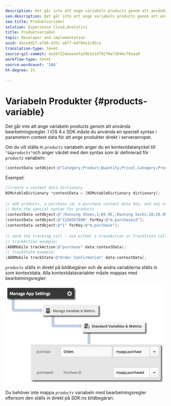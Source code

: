 ```yaml
---
description: Det går inte att ange variabeln products genom att använda bearbetningsregler. I iOS 4.x SDK måste du använda en speciell syntax i parametern context data för att ange produkter direkt i serveranropet.
seo-description: Det går inte att ange variabeln products genom att använda bearbetningsregler. I iOS 4.x SDK måste du använda en speciell syntax i parametern context data för att ange produkter direkt i serveranropet.
seo-title: Produktvariabel
solution: Experience Cloud,Analytics
title: Produktvariabel
topic: Developer and implementation
uuid: 6ece4d27-ef86-435c-a6f7-bd76be1c95ca
translation-type: tm+mt
source-git-commit: ae16f224eeaeefa29b2e1479270a72694c79aaa0
workflow-type: tm+mt
source-wordcount: '184'
ht-degree: 1%

---
```



# Variabeln Produkter {#products-variable}

Det går inte att ange variabeln products genom att använda bearbetningsregler. I iOS 4.x SDK måste du använda en speciell syntax i parametern context data för att ange produkter direkt i serveranropet.

Om du vill ställa in *`products`* variabeln anger du en kontextdatanyckel till `"&&products"`och anger värdet med den syntax som är definierad för *`products`* variabeln:

```objective-c
[contextData setObject:@"Category;Product;Quantity;Price[,Category;Product;Quantity;Price]" forKey:@"&&products"];
```

Exempel:

```objective-c
//create a context data dictionary 
NSMutableDictionary *contextData = [NSMutableDictionary dictionary]; 
 
// add products, a purchase id, a purchase context data key, and any other data you want to collect. 
// Note the special syntax for products 
[contextData setObject:@";Running Shoes;1;69.95,;Running Socks;10;29.99" forKey:@"&&products"]; 
[contextData setObject:@"1234567890" forKey:@"m.purchaseid"]; 
[contextData setObject:@"1" forKey:@"m.purchase"]; 
 
// send the tracking call - use either a trackAction or TrackState call. 
// trackAction example: 
[ADBMobile trackAction:@"purchase" data:contextData]; 
// trackState example: 
[ADBMobile trackState:@"Order Confirmation" data:contextData]; 
```

*`products`* ställs in direkt på bildbegäran och de andra variablerna ställs in som kontextdata. Alla kontextdatavariabler måste mappas med bearbetningsregler:

![](assets/map-products.png)

Du behöver inte mappa *`products`* variabeln med bearbetningsregler eftersom den ställs in direkt på SDK:ns bildbegäran.
